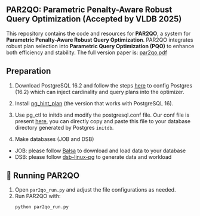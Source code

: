 

## PAR2QO: Parametric Penalty-Aware Robust Query Optimization (Accepted by VLDB 2025)

This repository contains the code and resources for **PAR2QO**, a system for **Parametric Penalty-Aware Robust Query Optimization**. PAR2QO integrates robust plan selection into **Parametric Query Optimization (PQO)** to enhance both efficiency and stability. 
The full version paper is: [par2qo.pdf](https://github.com/Hap-Hugh/PAR2QO/blob/main/par2qo.pdf)



## Preparation
1. Download PostgreSQL 16.2 and follow the steps [here](https://github.com/Hap-Hugh/PG16) to config Postgres (16.2) which can inject cardinality and query plans into the optimizer. 
2. Install [pg_hint_plan](https://github.com/ossc-db/pg_hint_plan/releases) (the version that works with PostgreSQL 16).
3. Use pg_ctl to initdb and modify the postgresql.conf file. Our conf file is present [here](https://github.com/Hap-Hugh/PG16), you can directly copy and paste this file to your database directory generated by Postgres <code>initdb</code>.

4. Make databases (JOB and DSB)
- JOB: please follow [Balsa](<https://github.com/balsa-project/balsa>) to download and load data to your database
- DSB: please follow [dsb-linux-pg](https://github.com/Hap-Hugh/dsb-linux-pg/tree/main/scripts) to generate data and workload

## 🚀 Running PAR2QO

1. Open `par2qo_run.py` and adjust the file configurations as needed.
2. Run PAR2QO with:
   ```sh
   python par2qo_run.py
